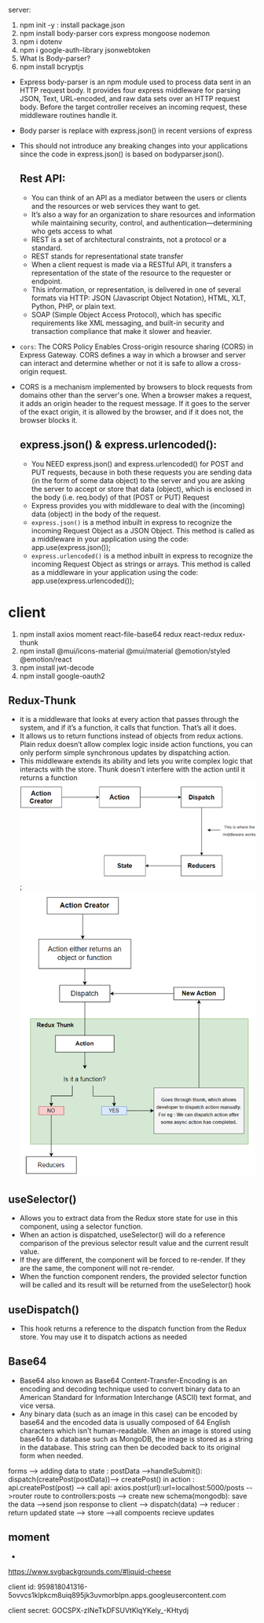 server:
1. npm init -y : install package.json
2. npm install body-parser cors express mongoose nodemon
3. npm i dotenv
4. npm i google-auth-library jsonwebtoken
5. What Is Body-parser?
6. npm install bcryptjs

- Express body-parser is an npm module used to process data sent in an HTTP request body. It provides four express middleware for parsing JSON, Text, URL-encoded, and raw data sets over an HTTP request body. Before the target controller receives an incoming request, these middleware routines handle it.
- Body parser is replace with express.json() in recent versions of express
- This should not introduce any breaking changes into your applications since the code in express.json() is based on bodyparser.json().
  ## Rest API:
  - You can think of an API as a mediator between the users or clients and the resources or web services they want to get. 
  - It’s also a way for an organization to share resources and information while maintaining security, control, and authentication—determining who gets access to what
  - REST is a set of architectural constraints, not a protocol or a standard.
  - REST stands for representational state transfer 
  - When a client request is made via a RESTful API, it transfers a representation of the state of the resource to the requester or endpoint. 
  - This information, or representation, is delivered in one of several formats via HTTP: JSON (Javascript Object Notation), HTML, XLT, Python, PHP, or plain text.
  -  SOAP (Simple Object Access Protocol), which has specific requirements like XML messaging, and built-in security and transaction compliance that make it slower and heavier. 
  
- `cors`: The CORS Policy Enables Cross-origin resource sharing (CORS) in Express Gateway. CORS defines a way in which a browser and server can interact and determine whether or not it is safe to allow a cross-origin request.
- CORS is a mechanism implemented by browsers to block requests from domains other than the server's one. When a browser makes a request, it adds an origin header to the request message. If it goes to the server of the exact origin, it is allowed by the browser, and if it does not, the browser blocks it.
  ## express.json() & express.urlencoded():
  - You NEED express.json() and express.urlencoded() for POST and PUT requests, because in both these requests you are sending data (in the form of some data object) to the server and you are asking the server to accept or store that data (object), which is enclosed in the body (i.e. req.body) of that (POST or PUT) Request
  - Express provides you with middleware to deal with the (incoming) data (object) in the body of the request.
  - `express.json()` is a method inbuilt in express to recognize the incoming Request Object as a JSON Object. This method is called as a middleware in your application using the code: app.use(express.json());
  - `express.urlencoded()` is a method inbuilt in express to recognize the incoming Request Object as strings or arrays. This method is called as a middleware in your application using the code: app.use(express.urlencoded());

# client
1. npm install axios moment react-file-base64 redux react-redux redux-thunk
2. npm install @mui/icons-material @mui/material @emotion/styled @emotion/react
3.  npm install jwt-decode
4.  npm install google-oauth2

## Redux-Thunk
   -  it is a middleware that looks at every action that passes through the system, and if it’s a function, it calls that function. That’s all it does.
   -  It allows us to return functions instead of objects from redux actions. Plain redux doesn’t allow complex logic inside action functions, you can only perform simple synchronous updates by dispatching action.
   -  This middleware extends its ability and lets you write complex logic that interacts with the store. Thunk doesn’t interfere with the action until it returns a function
![redux](client/src/images/redux.png);
![thunk](client/src/images/reduxwiththunk.png)

## useSelector()
   - Allows you to extract data from the Redux store state for use in this component, using a selector function.
   - When an action is dispatched, useSelector() will do a reference comparison of the previous selector result value and the current result value. 
   - If they are different, the component will be forced to re-render. If they are the same, the component will not re-render.
   - When the function component renders, the provided selector function will be called and its result will be returned from the useSelector() hook

## useDispatch()
   - This hook returns a reference to the dispatch function from the Redux store. You may use it to dispatch actions as needed
## Base64
- Base64 also known as Base64 Content-Transfer-Encoding is an encoding and decoding technique used to convert binary data to an American Standard for Information Interchange (ASCII) text format, and vice versa.
- Any binary data (such as an image in this case) can be encoded by base64 and the encoded data is usually composed of 64 English characters which isn't human-readable. When an image is stored using base64 to a database such as MongoDB, the image is stored as a string in the database. This string can then be decoded back to its original form when needed.

forms --> adding data to state : postData -->handleSubmit(): dispatch(createPost(postData))--> createPost() in action : api.createPost(post) --> call api: axios.post(url):url=localhost:5000/posts -->router route to controllers:posts --> create new schema(mongodb): save the data -->send json response to client --> dispatch(data) --> reducer : return updated state --> store -->all compoents recieve updates

## moment
  - 


https://www.svgbackgrounds.com/#liquid-cheese


client id:
959818041316-5ovvcs1klpkcm8uiq895jk3uvmorblpn.apps.googleusercontent.com

client secret:
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


<!-- authentication middleware -->
<!-- once the user is logged in, he/she can create/update/delete their post.  But we have to tell teh backened to allow him to do that: we will need a middleware to do that -->